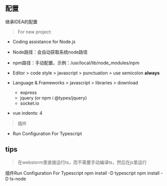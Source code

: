 
## 配置

继承IDEA的配置

> For new project:

- Coding assistance for Node.js
- Node路径：会自动获取系统node路径
- npm路径：手动配置，示例：/usr/local/lib/node_modules/npm
- Editor > code style > javascript > punctuation > use semicolon **always**
- Language & Frameworks > javascript > libraries > download
  - express
  - jquery (or npm i @types/jquery)
  - socket.io

- vue indents: 4

> 插件

- Run Configuration For Typescript


## tips

> 在webstorm里直接运行ts，而不需要手动编译ts，然后在js里运行

插件Run Configuration For Typescript
npm install -D typescript
npm install -D ts-node